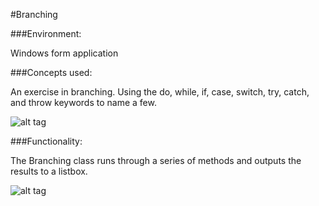 #Branching

###Environment:

Windows form application

###Concepts used:

An exercise in branching. Using the do, while, if, case, switch, try, catch, and throw keywords to name a few.

![alt tag](https://raw.github.com/andrewjhinger/Branching/master/branchingform.JPG)

###Functionality:

The Branching class runs through a series of methods and outputs the results to a listbox.

![alt tag](https://raw.github.com/andrewjhinger/Branching/master/branchingcode.JPG)
